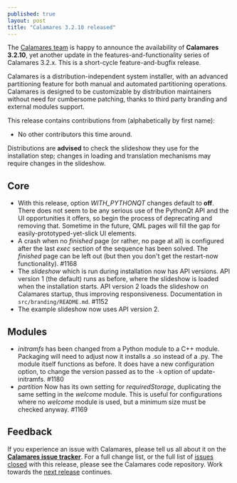 ```yaml
---
published: true
layout: post
title: "Calamares 3.2.10 released"
---
```

The [Calamares team](https://calamares.io/team/) is happy to announce the
availability of **Calamares 3.2.10**, yet another update in
the features-and-functionality series of Calamares 3.2.x.
This is a short-cycle feature-and-bugfix release.

Calamares is a distribution-independent system installer, with an advanced
partitioning feature for both manual and automated partitioning operations.
Calamares is designed to be customizable by distribution maintainers without
need for cumbersome patching, thanks to third party branding and external
modules support.

<!--more-->
This release contains contributions from (alphabetically by first name):
 - No other contributors this time around.

Distributions are **advised** to check the slideshow they use for the
installation step; changes in loading and translation mechanisms may
require changes in the slideshow.

## Core ##

 - With this release, option *WITH_PYTHONQT* changes default to **off**.
   There does not seem to be any serious use of the PythonQt API and
   the UI opportunities it offers, so begin the process of deprecating
   and removing that. Sometime in the future, QML pages will fill the
   gap for easily-prototyped-yet-slick UI elements.
 - A crash when no *finished* page (or rather, no page at all) is
   configured after the last *exec* section of the sequence has been
   solved. The *finished* page can be left out (but then you don't get
   the restart-now functionality). #1168
 - The *slideshow* which is run during installation now has API versions.
   API version 1 (the default) runs as before, where the slideshow is loaded
   when the installation starts. API version 2 loads the slideshow on
   Calamares startup, thus improving responsiveness. Documentation
   in `src/branding/README.md`. #1152
 - The example slideshow now uses API version 2.

## Modules ##

 - *initramfs* has been changed from a Python module to a C++ module.
   Packaging will need to adjust now it installs a .so instead of a .py.
   The module itself functions as before. It does have a new configuration
   option, to change the version passed as to the `-k` option of
   update-initramfs. #1180
 - *partition* Now has its own setting for *requiredStorage*, duplicating
   the same setting in the *welcome* module. This is useful for
   configurations where no *welcome* module is used, but a minimum
   size must be checked anyway. #1169

## Feedback ##

If you experience an issue with Calamares, please tell us all about it
on the [**Calamares issue tracker**][1]. For a full change list, or
the full list of [issues closed][2] with this release, please see the
Calamares code repository. Work towards the [next release][3] continues.

[1]: https://github.com/calamares/calamares/issues
[2]: https://github.com/calamares/calamares/issues?q=milestone%3Av3.2.10
[3]: https://github.com/calamares/calamares/milestone/54
